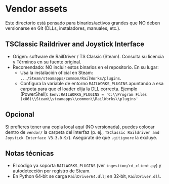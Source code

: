 Vendor assets
=============

Este directorio está pensado para binarios/activos grandes que NO deben versionarse en Git (DLLs, instaladores, manuales, etc.).

TSClassic Raildriver and Joystick Interface
------------------------------------------

- Origen: software de RailDriver / TS Classic (Steam). Consulta su licencia y Términos en su fuente original.
- Recomendado: NO incluir estos binarios en el repositorio. En su lugar:
  - Usa la instalación oficial en Steam: `.../Steam/steamapps/common/RailWorks/plugins`.
  - Configura la variable de entorno `RAILWORKS_PLUGINS` apuntando a esa carpeta para que el loader elija la DLL correcta.
    Ejemplo (PowerShell):
    `$env:RAILWORKS_PLUGINS = 'C:\\Program Files (x86)\\Steam\\steamapps\\common\\RailWorks\\plugins'`

Opcional
--------

Si prefieres tener una copia local aquí (NO versionada), puedes colocar dentro de `vendor/` la carpeta del interfaz (p. ej., `TSClassic Raildriver and Joystick Interface V3.3.0.9/`). Asegúrate de que `.gitignore` la excluye.

Notas técnicas
--------------

- El código ya soporta `RAILWORKS_PLUGINS` (ver `ingestion/rd_client.py`) y autodetección por registro de Steam.
- En Python 64‑bit se carga `RailDriver64.dll`; en 32‑bit, `RailDriver.dll`.

